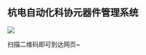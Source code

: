 ## 杭电自动化科协元器件管理系统



![](http://github.dcts.top/%E5%85%83%E5%99%A8%E4%BB%B6%E7%AE%A1%E7%90%86%E7%B3%BB%E7%BB%9F%E7%BD%91%E7%AB%99%E4%BA%8C%E7%BB%B4%E7%A0%81.png)

扫描二维码即可到达网页~